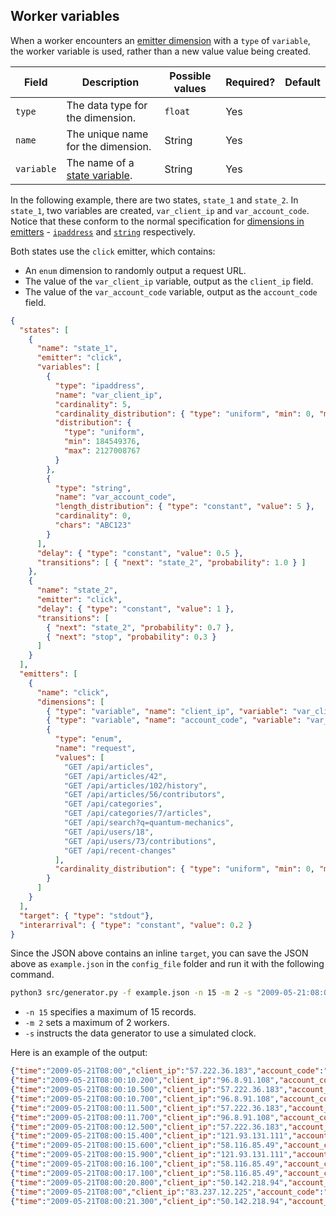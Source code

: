 ## Worker variables

When a worker encounters an [emitter dimension](./genspec-emitters.md#dimensions) with a `type` of `variable`, the worker variable is used, rather than a new value value being created.

| Field | Description | Possible values | Required? | Default |
|---|---|---|---|---|
| `type` | The data type for the dimension. | `float` | Yes ||
| `name` | The unique name for the dimension. | String | Yes ||
| `variable` | The name of a [state variable](./genspec.md#variables). | String | Yes ||

In the following example, there are two states, `state_1` and `state_2`. In `state_1`, two variables are created, `var_client_ip` and `var_account_code`. Notice that these conform to the normal specification for [dimensions in emitters](./genspec-emitters.md) - [`ipaddress`](./type-ipaddress.md) and [`string`](./type-string.md) respectively.

Both states use the `click` emitter, which contains:

* An `enum` dimension to randomly output a request URL.
* The value of the `var_client_ip` variable, output as the `client_ip` field.
* The value of the `var_account_code` variable, output as the `account_code` field.

```json
{
  "states": [
    {
      "name": "state_1",
      "emitter": "click",
      "variables": [
        {
          "type": "ipaddress",
          "name": "var_client_ip",
          "cardinality": 5,
          "cardinality_distribution": { "type": "uniform", "min": 0, "max": 5 },
          "distribution": {
            "type": "uniform",
            "min": 184549376,
            "max": 2127008767
          }
        },
        {
          "type": "string",
          "name": "var_account_code",
          "length_distribution": { "type": "constant", "value": 5 },
          "cardinality": 0,
          "chars": "ABC123"
        }
      ],
      "delay": { "type": "constant", "value": 0.5 },
      "transitions": [ { "next": "state_2", "probability": 1.0 } ]
    },
    {
      "name": "state_2",
      "emitter": "click",
      "delay": { "type": "constant", "value": 1 },
      "transitions": [
        { "next": "state_2", "probability": 0.7 },
        { "next": "stop", "probability": 0.3 }
      ]
    }
  ],
  "emitters": [
    {
      "name": "click",
      "dimensions": [
        { "type": "variable", "name": "client_ip", "variable": "var_client_ip" },
        { "type": "variable", "name": "account_code", "variable": "var_account_code" },
        {
          "type": "enum",
          "name": "request",
          "values": [
            "GET /api/articles",
            "GET /api/articles/42",
            "GET /api/articles/102/history",
            "GET /api/articles/56/contributors",
            "GET /api/categories",
            "GET /api/categories/7/articles",
            "GET /api/search?q=quantum-mechanics",
            "GET /api/users/18",
            "GET /api/users/73/contributions",
            "GET /api/recent-changes"
          ],
          "cardinality_distribution": { "type": "uniform", "min": 0, "max": 9 }
        }
      ]
    }
  ],
  "target": { "type": "stdout"},
  "interarrival": { "type": "constant", "value": 0.2 }
}
```

Since the JSON above contains an inline `target`, you can save the JSON above as `example.json` in the `config_file` folder and run it with the following command.

```bash
python3 src/generator.py -f example.json -n 15 -m 2 -s "2009-05-21:08:00:10"
```

* `-n 15` specifies a maximum of 15 records.
* `-m 2` sets a maximum of 2 workers.
* `-s` instructs the data generator to use a simulated clock.

Here is an example of the output:

```json
{"time":"2009-05-21T08:00","client_ip":"57.222.36.183","account_code":"A3332","request":"GET /api/articles/56/contributors"}
{"time":"2009-05-21T08:00:10.200","client_ip":"96.8.91.108","account_code":"BA113","request":"GET /api/users/18"}
{"time":"2009-05-21T08:00:10.500","client_ip":"57.222.36.183","account_code":"A3332","request":"GET /api/categories/7/articles"}
{"time":"2009-05-21T08:00:10.700","client_ip":"96.8.91.108","account_code":"BA113","request":"GET /api/articles/42"}
{"time":"2009-05-21T08:00:11.500","client_ip":"57.222.36.183","account_code":"A3332","request":"GET /api/articles/102/history"}
{"time":"2009-05-21T08:00:11.700","client_ip":"96.8.91.108","account_code":"BA113","request":"GET /api/users/73/contributions"}
{"time":"2009-05-21T08:00:12.500","client_ip":"57.222.36.183","account_code":"A3332","request":"GET /api/categories/7/articles"}
{"time":"2009-05-21T08:00:15.400","client_ip":"121.93.131.111","account_code":"2A2AC","request":"GET /api/search?q=quantum-mechanics"}
{"time":"2009-05-21T08:00:15.600","client_ip":"58.116.85.49","account_code":"BA221","request":"GET /api/users/73/contributions"}
{"time":"2009-05-21T08:00:15.900","client_ip":"121.93.131.111","account_code":"2A2AC","request":"GET /api/users/18"}
{"time":"2009-05-21T08:00:16.100","client_ip":"58.116.85.49","account_code":"BA221","request":"GET /api/categories"}
{"time":"2009-05-21T08:00:17.100","client_ip":"58.116.85.49","account_code":"BA221","request":"GET /api/articles"}
{"time":"2009-05-21T08:00:20.800","client_ip":"50.142.218.94","account_code":"1B3B3","request":"GET /api/categories"}
{"time":"2009-05-21T08:00","client_ip":"83.237.12.225","account_code":"1BB3B","request":"GET /api/articles/56/contributors"}
{"time":"2009-05-21T08:00:21.300","client_ip":"50.142.218.94","account_code":"1B3B3","request":"GET /api/articles/42"}
```